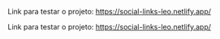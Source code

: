 

Link para testar o projeto: https://social-links-leo.netlify.app/

Link para testar o projeto: https://social-links-leo.netlify.app/
